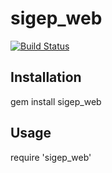 # sigep_web

[![Build Status](https://travis-ci.org/Sidoniuns/sigep_web.svg?branch=master)](https://travis-ci.org/Sidoniuns/sigep_web)

## Installation
  gem install sigep_web

## Usage
  require 'sigep_web'

